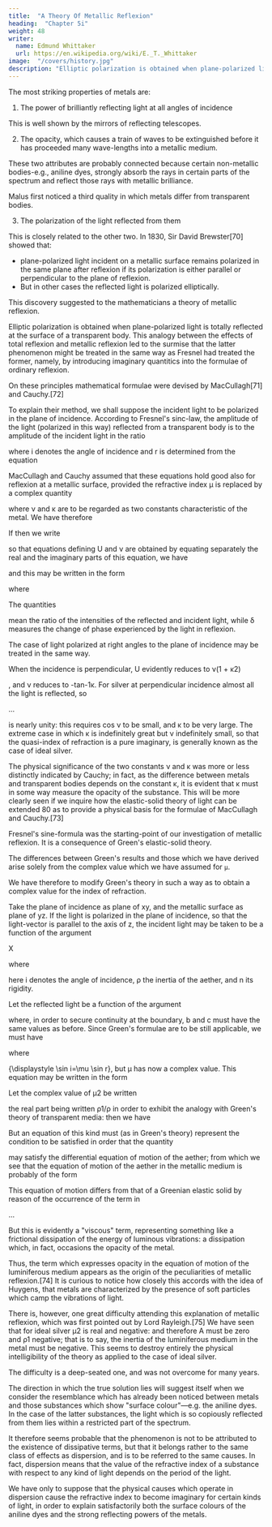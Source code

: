 ```yaml
---
title:  "A Theory Of Metallic Reflexion"
heading:  "Chapter 5i"
weight: 48
writer:
  name: Edmund Whittaker
  url: https://en.wikipedia.org/wiki/E._T._Whittaker
image:  "/covers/history.jpg"
description: "Elliptic polarization is obtained when plane-polarized light is totally reflected at the surface of a transparent body."
---
```



The most striking properties of metals are:

1. The power of brilliantly reflecting light at all angles of incidence

This is well shown by the mirrors of reflecting telescopes.

2. The opacity, which causes a train of waves to be extinguished before it has proceeded many wave-lengths into a metallic medium. 

These two attributes are probably connected because certain non-metallic bodies-e.g., aniline dyes, strongly absorb the rays in certain parts of the spectrum and reflect those rays with metallic brilliance.


Malus first noticed a third quality in which metals differ from transparent bodies.

3. The polarization of the light reflected from them

This is closely related to the other two. In 1830, Sir David Brewster[70] showed that:
- plane-polarized light incident on a metallic surface remains polarized in the same plane after reflexion if its polarization is either parallel or perpendicular to the plane of reflexion. 
- But in other cases the reflected light is polarized elliptically.

This discovery suggested to the mathematicians a theory of metallic reflexion.

Elliptic polarization is obtained when plane-polarized light is totally reflected at the surface of a transparent body. This analogy between the effects of total reflexion and metallic reflexion led to the surmise that the latter phenomenon might be treated in the same way as Fresnel had treated the former, namely, by introducing imaginary quantitics into the formulae of ordinary reflexion. 

On these principles mathematical formulae were devised by MacCullagh[71] and Cauchy.[72]

To explain their method, we shall suppose the incident light to be polarized in the plane of incidence. According to Fresnel's sinc-law, the amplitude of the light (polarized in this way) reflected from a transparent body is to the amplitude of the incident light in the ratio

where i denotes the angle of incidence and r is determined from the equation


MacCullagh and Cauchy assumed that these equations hold good also for reflexion at a metallic surface, provided the refractive index μ is replaced by a complex quantity

where ν and κ are to be regarded as two constants characteristic of the metal. We have therefore

If then we write

so that equations defining U and ν are obtained by equating separately the real and the imaginary parts of this equation, we have

and this may be written in the form

where


The quantities 

 mean the ratio of the intensities of the reflected and incident light, while δ measures the change of phase experienced by the light in reflexion.

The case of light polarized at right angles to the plane of incidence may be treated in the same way.

When the incidence is perpendicular, U evidently reduces to ν(1 + κ2)

, and ν reduces to -tan-1κ. For silver at perpendicular incidence almost all the light is reflected, so 

...

is nearly unity: this requires cos ν to be small, and κ to be very large. The extreme case in which κ is indefinitely great but ν indefinitely small, so that the quasi-index of refraction is a pure imaginary, is generally known as the case of ideal silver.

The physical significance of the two constants ν and κ was more or less distinctly indicated by Cauchy; in fact, as the difference between metals and transparent bodies depends on the constant κ, it is evident that κ must in some way measure the opacity of the substance. This will be more clearly seen if we inquire how the elastic-solid theory of light can be extended 80 as to provide a physical basis for the formulae of MacCullagh and Cauchy.[73] 

Fresnel's sine-formula was the starting-point of our investigation of metallic reflexion. It is a consequence of Green's elastic-solid theory. 

The differences between Green's results and those which we have derived arise solely from the complex value which we have assumed for `μ`.

We have therefore to modify Green's theory in such a way as to obtain a complex value for the index of refraction.

Take the plane of incidence as plane of xy, and the metallic surface as plane of yz. If the light is polarized in the plane of incidence, so that the light-vector is parallel to the axis of z, the incident light may be taken to be a function of the argument

Χ

where

here i denotes the angle of incidence, ρ the inertia of the aether, and n its rigidity.

Let the reflected light be a function of the argument

where, in order to secure continuity at the boundary, b and c must have the same values as before. Since Green's formulae are to be still applicable, we must have

where 

{\displaystyle \sin i=\mu \sin r}, but μ has now a complex value. This equation may be written in the form


Let the complex value of μ2 be written


the real part being written ρ1/ρ in order to exhibit the analogy with Green's theory of transparent media: then we have


But an equation of this kind must (as in Green's theory) represent the condition to be satisfied in order that the quantity


may satisfy the differential equation of motion of the aether; from which we see that the equation of motion of the aether in the metallic medium is probably of the form


This equation of motion differs from that of a Greenian elastic solid by reason of the occurrence of the term in 

...


But this is evidently a "viscous" term, representing something like a frictional dissipation of the energy of luminous vibrations: a dissipation which, in fact, occasions the opacity of the metal. 

Thus, the term which expresses opacity in the equation of motion of the luminiferous medium appears as the origin of the peculiarities of metallic reflexion.[74] It is curious to notice how closely this accords with the idea of Huygens, that metals are characterized by the presence of soft particles which camp the vibrations of light.

There is, however, one great difficulty attending this explanation of metallic reflexion, which was first pointed out by Lord Rayleigh.[75] We have seen that for ideal silver μ2 is real and negative: and therefore A must be zero and ρ1 negative; that is to say, the inertia of the luminiferous medium in the metal must be negative. This seems to destroy entirely the physical intelligibility of the theory as applied to the case of ideal silver.

The difficulty is a deep-seated one, and was not overcome for many years. 

The direction in which the true solution lies will suggest itself when we consider the resemblance which has already been noticed between metals and those substances which show "surface colour"—e.g. the aniline dyes. In the case of the latter substances, the light which is so copiously reflected from them lies within a restricted part of the spectrum.

It therefore seems probable that the phenomenon is not to be attributed to the existence of dissipative terms, but that it belongs rather to the same class of effects as dispersion, and is to be referred to the same causes. In fact, dispersion means that the value of the refractive index of a substance with respect to any kind of light depends on the period of the light. 

We have only to suppose that the physical causes which operate in dispersion cause the refractive index to become imaginary for certain kinds of light, in order to explain satisfactorily both the surface colours of the aniline dyes and the strong reflecting powers of the metals.
